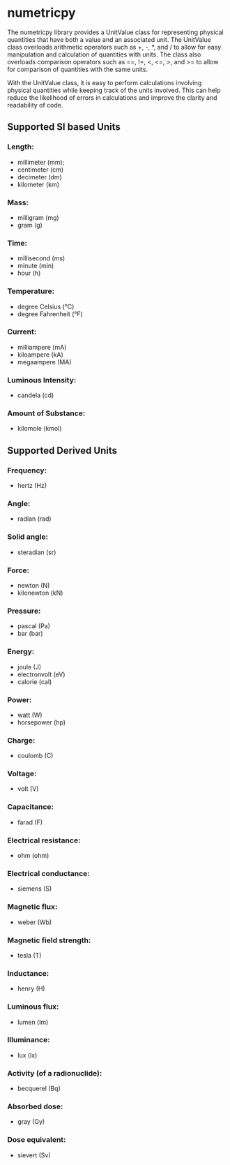 # numetricpy

The numetricpy library provides a UnitValue class for representing physical quantities that have both a value and an associated unit. 
The UnitValue class overloads arithmetic operators such as +, -, *, and / to allow for easy manipulation and calculation of quantities with units. 
The class also overloads comparison operators such as ==, !=, <, <=, >, and >= to allow for comparison of quantities with the same units.

With the UnitValue class, it is easy to perform calculations involving physical quantities while keeping track of the units involved. 
This can help reduce the likelihood of errors in calculations and improve the clarity and readability of code.

## Supported SI based Units
### Length:
* millimeter (mm);
* centimeter (cm)
* decimeter (dm)
* kilometer (km)
### Mass:
* milligram (mg)
* gram (g)
### Time:
* millisecond (ms)
* minute (min)
* hour (h)
### Temperature:
* degree Celsius (°C)
* degree Fahrenheit (°F)
### Current:
* milliampere (mA)
* kiloampere (kA)
* megaampere (MA)
### Luminous Intensity:
* candela (cd)
### Amount of Substance:
* kilomole (kmol)

## Supported Derived Units
### Frequency:
* hertz (Hz)
### Angle:
* radian (rad)
### Solid angle:
* steradian (sr)
### Force:
* newton (N)
* kilonewton (kN)
### Pressure:
* pascal (Pa)
* bar (bar)
### Energy:
* joule (J)
* electronvolt (eV)
* calorie (cal)
### Power:
* watt (W)
* horsepower (hp)
### Charge:
* coulomb (C)
### Voltage:
* volt (V)
### Capacitance:
* farad (F)
### Electrical resistance:
* ohm (ohm)
### Electrical conductance:
* siemens (S)
### Magnetic flux:
* weber (Wb)
### Magnetic field strength:
* tesla (T)
### Inductance:
* henry (H)
### Luminous flux:
* lumen (lm)
### Illuminance:
* lux (lx)
### Activity (of a radionuclide):
* becquerel (Bq)
### Absorbed dose:
* gray (Gy)
### Dose equivalent:
* sievert (Sv)